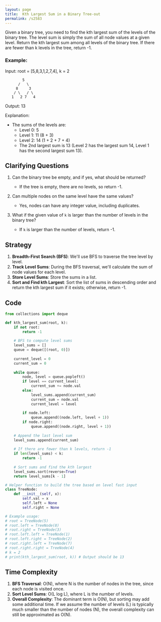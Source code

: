 ```yaml
---
layout: page
title:  Kth Largest Sum in a Binary Tree-out
permalink: /s2583
---
```


Given a binary tree, you need to find the kth largest sum of the levels of the binary tree. The level sum is simply the sum of all node values at a given level. Return the kth largest sum among all levels of the binary tree. If there are fewer than k levels in the tree, return -1.

### Example:
Input: root = [5,8,3,1,2,7,4], k = 2

```
        5
      /   \
     8     3
    / \   / \
   1   2 7   4
```

Output: 13

Explanation:
- The sums of the levels are: 
    - Level 0: 5
    - Level 1: 11 (8 + 3)
    - Level 2: 14 (1 + 2 + 7 + 4)
    - The 2nd largest sum is 13 (Level 2 has the largest sum 14, Level 1 has the second largest sum 13).

## Clarifying Questions

1. Can the binary tree be empty, and if yes, what should be returned?
   - If the tree is empty, there are no levels, so return -1.
   
2. Can multiple nodes on the same level have the same values?
   - Yes, nodes can have any integer value, including duplicates.
   
3. What if the given value of `k` is larger than the number of levels in the binary tree?
   - If `k` is larger than the number of levels, return -1.

## Strategy

1. **Breadth-First Search (BFS)**: We'll use BFS to traverse the tree level by level.
2. **Track Level Sums**: During the BFS traversal, we'll calculate the sum of node values for each level.
3. **Store Level Sums**: Store the sums in a list.
4. **Sort and Find kth Largest**: Sort the list of sums in descending order and return the kth largest sum if it exists; otherwise, return -1.

## Code

```python
from collections import deque

def kth_largest_sum(root, k):
    if not root:
        return -1
    
    # BFS to compute level sums
    level_sums = []
    queue = deque([(root, 0)])
    
    current_level = 0
    current_sum = 0
    
    while queue:
        node, level = queue.popleft()
        if level == current_level:
            current_sum += node.val
        else:
            level_sums.append(current_sum)
            current_sum = node.val
            current_level = level
        
        if node.left:
            queue.append((node.left, level + 1))
        if node.right:
            queue.append((node.right, level + 1))
    
    # Append the last level sum
    level_sums.append(current_sum)
    
    # If there are fewer than k levels, return -1
    if len(level_sums) < k:
        return -1
    
    # Sort sums and find the kth largest
    level_sums.sort(reverse=True)
    return level_sums[k - 1]

# Helper function to build the tree based on level fast input
class TreeNode:
    def __init__(self, x):
        self.val = x
        self.left = None
        self.right = None

# Example usage:
# root = TreeNode(5)
# root.left = TreeNode(8)
# root.right = TreeNode(3)
# root.left.left = TreeNode(1)
# root.left.right = TreeNode(2)
# root.right.left = TreeNode(7)
# root.right.right = TreeNode(4)
# k = 2
# print(kth_largest_sum(root, k)) # Output should be 13
```

## Time Complexity

1. **BFS Traversal**: O(N), where N is the number of nodes in the tree, since each node is visited once.
2. **Sort Level Sums**: O(L log L), where L is the number of levels.
3. **Overall Complexity**: The dominant term is O(N), but sorting may add some additional time. If we assume the number of levels (L) is typically much smaller than the number of nodes (N), the overall complexity can still be approximated as O(N).